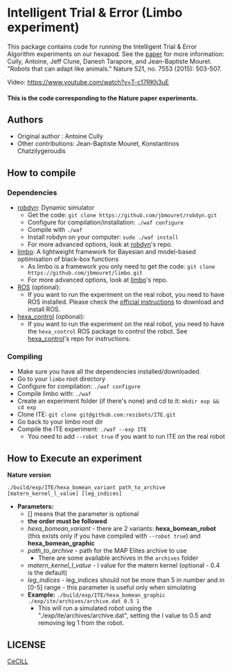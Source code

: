 # Intelligent Trial & Error (Limbo experiment)

This package contains code for running the Intelligent Trial & Error Algorithm experiments on our hexapod. See the [paper] for more information:
Cully, Antoine, Jeff Clune, Danesh Tarapore, and Jean-Baptiste Mouret. "Robots that can adapt like animals." Nature 521, no. 7553 (2015): 503-507.


Video:
https://www.youtube.com/watch?v=T-c17RKh3uE

#### This is the code corresponding to the Nature paper experiments.

## Authors
- Original author : Antoine Cully
- Other contributions: Jean-Baptiste Mouret, Konstantinos Chatzilygeroudis

## How to compile

### Dependencies

- [robdyn]: Dynamic simulator
    - Get the code: `git clone https://github.com/jbmouret/robdyn.git`
    - Configure for compilation/installation: `./waf configure`
    - Compile with `./waf`
    - Install robdyn on your computer: `sudo ./waf install`
    - For more advanced options, look at [robdyn]'s repo.
- [limbo]: A lightweight framework for Bayesian and model-based optimisation of black-box functions
    - As limbo is a framework you only need to get the code: `git clone https://github.com/jbmouret/limbo.git`
    - For more advanced options, look at [limbo]'s repo.
- [ROS] \(optional\):
    - If you want to run the experiment on the real robot, you need to have ROS installed. Please check the [official instructions](http://www.ros.org/install/) to download and install ROS.
- [hexa_control] \(optional\):
    - If you want to run the experiment on the real robot, you need to have the `hexa_control` ROS package to control the robot. See [hexa_control]'s repo for instructions.

### Compiling

- Make sure you have all the dependencies installed/downloaded.
- Go to your `limbo` root directory
- Configure for compilation: `./waf configure`
- Compile limbo with: `./waf`
- Create an experiment folder (if there's none) and cd to it: `mkdir exp && cd exp`
- Clone ITE: `git clone git@github.com:resibots/ITE.git`
- Go back to your limbo root dir
- Compile the ITE experiment: `./waf --exp ITE`
    - You need to add `--robot true` if you want to run ITE on the real robot

## How to Execute an experiment

**Nature version**

  ~~~
  ./build/exp/ITE/hexa_bomean_variant path_to_archive [matern_kernel_l_value] [leg_indices]
  ~~~
- **Parameters:**
  - [] means that the parameter is optional
  - **the order must be followed**
  - *hexa_bomean_variant* - there are 2 variants: **hexa_bomean_robot** (this exists only if you have compiled with `--robot true`) and **hexa_bomean_graphic**
  - *path_to_archive* - path for the MAP Elites archive to use
      - There are some available archives in the `archives` folder
  - *matern_kernel_l_value* - l value for the matern kernel (optional - 0.4 is the default)
  - *leg_indices* - leg_indices should not be more than 5 in number and in [0-5] range - this parameter is useful only when simulating
  - **Example:** `./build/exp/ITE/hexa_bomean_graphic ./exp/ite/archives/archive.dat 0.5 1`
      - This will run a simulated robot using the "./exp/ite/archives/archive.dat", setting the l value to 0.5 and removing leg 1 from the robot.


## LICENSE

[CeCILL]

[CeCILL]: http://www.cecill.info/index.en.html
[paper]: http://www.nature.com/nature/journal/v521/n7553/full/nature14422.html
[robdyn]: https://github.com/resibots/robdyn
[limbo]: https://github.com/resibots/limbo
[ROS]: http://www.ros.org/
[hexa_control]: https://github.com/resibots/hexa_control
